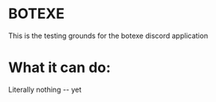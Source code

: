 # BOTEXE
This is the testing grounds for the botexe discord application

# What it can do:
Literally nothing -- yet
